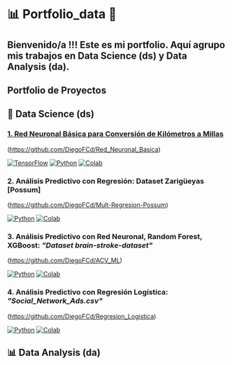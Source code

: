 # 📊 Portfolio_data 🧠 

## Bienvenido/a !!! Este es mi portfolio. Aquí agrupo mis trabajos en **Data Science (ds)** y **Data Analysis (da)**.

## Portfolio de Proyectos

## 🧠 Data Science (ds)

### <u> 1.  Red Neuronal Básica para Conversión de Kilómetros a Millas </u> 
(https://github.com/DiegoFCd/Red_Neuronal_Basica)

[![TensorFlow](https://img.shields.io/badge/TensorFlow-2.x-orange?logo=tensorflow)](https://www.tensorflow.org/)
[![Python](https://img.shields.io/badge/Python-3.7%2B-blue?logo=python)](https://www.python.org/)
[![Colab](https://colab.research.google.com/assets/colab-badge.svg)](https://colab.research.google.com/github/tu_usuario/tu_repositorio/blob/main/RedNeuronalBasicaConCapasOcultas.ipynb)

### 2.   Análisis Predictivo con Regresión: Dataset Zarigüeyas [Possum] 
(https://github.com/DiegoFCd/Mult-Regresion-Possum) <br>

[![Python](https://img.shields.io/badge/Python-3.7%2B-blue?logo=python)](https://www.python.org/)
[![Colab](https://colab.research.google.com/assets/colab-badge.svg)](https://colab.research.google.com/github/tu_usuario/tu_repositorio/blob/main/RedNeuronalBasicaConCapasOcultas.ipynb)
<br>

### 3. Análisis Predictivo con Red Neuronal, Random Forest, XGBoost: *"Dataset brain-stroke-dataset"* 
(https://github.com/DiegoFCd/ACV_ML) <br>


[![Python](https://img.shields.io/badge/Python-3.7%2B-blue?logo=python)](https://www.python.org/)
[![Colab](https://colab.research.google.com/assets/colab-badge.svg)](https://colab.research.google.com/github/tu_usuario/tu_repositorio/blob/main/RedNeuronalBasicaConCapasOcultas.ipynb)
<br>

### 4. Análisis Predictivo con Regresión Logística: *"Social_Network_Ads.csv"* 
(https://github.com/DiegoFCd/Regresion_Logistica)<br>


[![Python](https://img.shields.io/badge/Python-3.7%2B-blue?logo=python)](https://www.python.org/)
[![Colab](https://colab.research.google.com/assets/colab-badge.svg)](https://colab.research.google.com/github/tu_usuario/tu_repositorio/blob/main/RedNeuronalBasicaConCapasOcultas.ipynb)
<br>


## 📊 Data Analysis (da)
